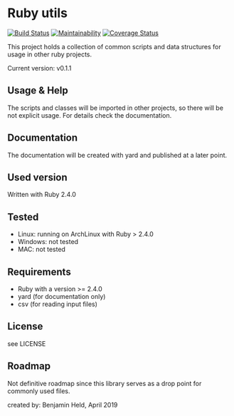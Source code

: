 # Ruby utils
[![Build Status](https://travis-ci.org/SettRaziel/ruby_utils.svg?branch=master)](https://travis-ci.org/SettRaziel/ruby_utils)
[![Maintainability](https://api.codeclimate.com/v1/badges/418567cd132f98b4941c/maintainability)](https://codeclimate.com/github/SettRaziel/ruby_utils/maintainability)
[![Coverage Status](https://coveralls.io/repos/github/SettRaziel/ruby_utils/badge.svg?branch=master)](https://coveralls.io/github/SettRaziel/ruby_utils?branch=master)

This project holds a collection of common scripts and data structures for usage in other ruby projects.

Current version: v0.1.1

## Usage & Help
The scripts and classes will be imported in other projects, so there will be not explicit usage.
For details check the documentation.

## Documentation
The documentation will be created with yard and published at a later point.

## Used version
Written with Ruby 2.4.0

## Tested
* Linux: running on ArchLinux with Ruby > 2.4.0
* Windows: not tested
* MAC: not tested

## Requirements
* Ruby with a version >= 2.4.0
* yard (for documentation only)
* csv (for reading input files)

## License
see LICENSE

## Roadmap
Not definitive roadmap since this library serves as a drop point for commonly used files.

created by: Benjamin Held, April 2019
